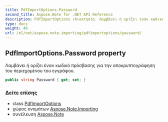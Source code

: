 ```yaml
---
title: PdfImportOptions.Password
second_title: Aspose.Note for .NET API Reference
description: PdfImportOptions ιδιοκτησία. Λαμβάνει ή ορίζει έναν κωδικό πρόσβασης για την αποκρυπτογράφηση του περιεχομένου του εγγράφου.
type: docs
weight: 40
url: /el/net/aspose.note.importing/pdfimportoptions/password/
---
```

## PdfImportOptions.Password property

Λαμβάνει ή ορίζει έναν κωδικό πρόσβασης για την αποκρυπτογράφηση του περιεχομένου του εγγράφου.

```csharp
public string Password { get; set; }
```

### Δείτε επίσης

* class [PdfImportOptions](../)
* χώρος ονομάτων [Aspose.Note.Importing](../../pdfimportoptions/)
* συνέλευση [Aspose.Note](../../../)


